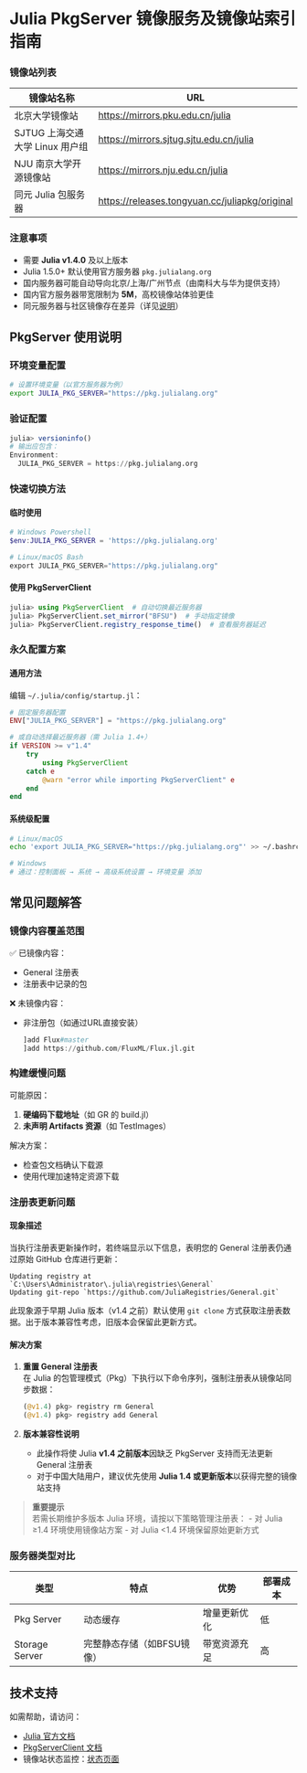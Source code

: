 # Julia PkgServer 镜像服务及镜像站索引指南

### 镜像站列表

| 镜像站名称                      | URL                                              |
|---------------------------------|--------------------------------------------------|
| 北京大学镜像站                  | <https://mirrors.pku.edu.cn/julia>               |
| SJTUG 上海交通大学 Linux 用户组 | <https://mirrors.sjtug.sjtu.edu.cn/julia>        |
| NJU 南京大学开源镜像站          | <https://mirrors.nju.edu.cn/julia>               |
| 同元 Julia 包服务器             | <https://releases.tongyuan.cc/juliapkg/original> |

### 注意事项

-   需要 **Julia v1.4.0** 及以上版本
-   Julia 1.5.0+ 默认使用官方服务器 `pkg.julialang.org`
-   国内服务器可能自动导向北京/上海/广州节点（由南科大与华为提供支持）
-   国内官方服务器带宽限制为 **5M**，高校镜像站体验更佳
-   同元服务器与社区镜像存在差异（详见[说明](https://releases.tongyuan.cc/juliapkg/original)）

## PkgServer 使用说明

### 环境变量配置

``` bash
# 设置环境变量（以官方服务器为例）
export JULIA_PKG_SERVER="https://pkg.julialang.org"
```

### 验证配置

``` julia
julia> versioninfo()
# 输出应包含：
Environment:
  JULIA_PKG_SERVER = https://pkg.julialang.org
```

### 快速切换方法

#### 临时使用

``` powershell
# Windows Powershell
$env:JULIA_PKG_SERVER = 'https://pkg.julialang.org'

# Linux/macOS Bash
export JULIA_PKG_SERVER="https://pkg.julialang.org"
```

#### 使用 PkgServerClient

``` julia
julia> using PkgServerClient  # 自动切换最近服务器
julia> PkgServerClient.set_mirror("BFSU")  # 手动指定镜像
julia> PkgServerClient.registry_response_time()  # 查看服务器延迟
```

### 永久配置方案

#### 通用方法

编辑 `~/.julia/config/startup.jl`：

``` julia
# 固定服务器配置
ENV["JULIA_PKG_SERVER"] = "https://pkg.julialang.org"

# 或自动选择最近服务器（需 Julia 1.4+）
if VERSION >= v"1.4"
    try
        using PkgServerClient
    catch e
        @warn "error while importing PkgServerClient" e
    end
end
```

#### 系统级配置

``` bash
# Linux/macOS
echo 'export JULIA_PKG_SERVER="https://pkg.julialang.org"' >> ~/.bashrc

# Windows
# 通过：控制面板 → 系统 → 高级系统设置 → 环境变量 添加
```

## 常见问题解答

### 镜像内容覆盖范围

✅ 已镜像内容：

-   General 注册表
-   注册表中记录的包

❌ 未镜像内容：

-   非注册包（如通过URL直接安装）

    ``` julia
    ]add Flux#master
    ]add https://github.com/FluxML/Flux.jl.git
    ```

### 构建缓慢问题

可能原因：

1.  **硬编码下载地址**（如 GR 的 build.jl）
2.  **未声明 Artifacts 资源**（如 TestImages）

解决方案：

-   检查包文档确认下载源
-   使用代理加速特定资源下载

### 注册表更新问题

#### 现象描述

当执行注册表更新操作时，若终端显示以下信息，表明您的 General 注册表仍通过原始 GitHub 仓库进行更新：

``` text
Updating registry at `C:\Users\Administrator\.julia\registries\General`
Updating git-repo `https://github.com/JuliaRegistries/General.git`
```

此现象源于早期 Julia 版本（v1.4 之前）默认使用 `git clone` 方式获取注册表数据。出于版本兼容性考虑，旧版本会保留此更新方式。

#### 解决方案

1.  **重置 General 注册表**\
    在 Julia 的包管理模式（Pkg）下执行以下命令序列，强制注册表从镜像站同步数据：

    ``` julia
    (@v1.4) pkg> registry rm General
    (@v1.4) pkg> registry add General
    ```

2.  **版本兼容性说明**

    -   此操作将使 Julia **v1.4 之前版本**因缺乏 PkgServer 支持而无法更新 General 注册表
    -   对于中国大陆用户，建议优先使用 **Julia 1.4 或更新版本**以获得完整的镜像站支持

> **重要提示**\
> 若需长期维护多版本 Julia 环境，请按以下策略管理注册表： - 对 Julia ≥1.4 环境使用镜像站方案 - 对 Julia \<1.4 环境保留原始更新方式

### 服务器类型对比

| 类型           | 特点                       | 优势         | 部署成本 |
|----------------|----------------------------|--------------|----------|
| Pkg Server     | 动态缓存                   | 增量更新优化 | 低       |
| Storage Server | 完整静态存储（如BFSU镜像） | 带宽资源充足 | 高       |

## 技术支持

如需帮助，请访问：

-   [Julia 官方文档](https://julialang.org/)
-   [PkgServerClient 文档](https://github.com/JuliaCN/PkgServerClient.jl)
-   镜像站状态监控：[状态页面](https://status.julialang.org/)
